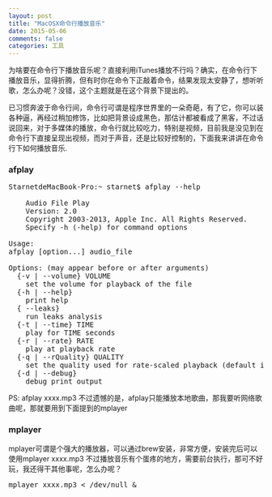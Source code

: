 ```yaml
---
layout: post
title: "MacOSX命令行播放音乐"
date: 2015-05-06
comments: false
categories: 工具
---
```

为啥要在命令行下播放音乐呢？直接利用iTunes播放不行吗？确实，在命令行下播放音乐，显得折腾，但有时你在命令下正敲着命令，结果发现太安静了，想听听歌，怎么办呢？没错，这个主题就是在这个背景下提出的。

已习惯奔波于命令行间，命令行可谓是程序世界里的一朵奇葩，有了它，你可以装各种逼，再经过稍加修饰，比如把背景设成黑色，那估计都被看成了黑客，不过话说回来，对于多媒体的播放，命令行就比较吃力，特别是视频，目前我是没见到在命令行下直接呈现出视频，而对于声音，还是比较好控制的，下面我来讲讲在命令行下如何播放音乐.

### afplay
<pre>
StarnetdeMacBook-Pro:~ starnet$ afplay --help

    Audio File Play
    Version: 2.0
    Copyright 2003-2013, Apple Inc. All Rights Reserved.
    Specify -h (-help) for command options

Usage:
afplay [option...] audio_file

Options: (may appear before or after arguments)
  {-v | --volume} VOLUME
    set the volume for playback of the file
  {-h | --help}
    print help
  { --leaks}
    run leaks analysis
  {-t | --time} TIME
    play for TIME seconds
  {-r | --rate} RATE
    play at playback rate
  {-q | --rQuality} QUALITY
    set the quality used for rate-scaled playback (default is 0 - low quality, 1 - high quality)
  {-d | --debug}
    debug print output
</pre>
PS: afplay xxxx.mp3
不过遗憾的是，afplay只能播放本地歌曲，那我要听网络歌曲呢，那就要用到下面提到的mplayer

### mplayer
mplayer可谓是个强大的播放器，可以通过brew安装，非常方便，安装完后可以使用mplayer xxxx.mp3
不过播放音乐有个蛋疼的地方，需要前台执行，那可不好玩，我还得干其他事呢，怎么办呢？
<pre>
mplayer xxxx.mp3 < /dev/null &
</pre>
